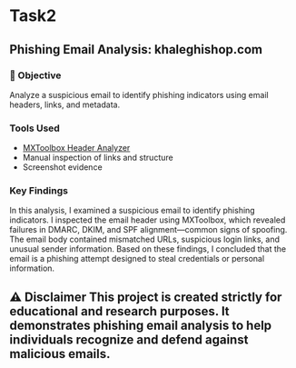 # Task2

## Phishing Email Analysis: khaleghishop.com

### 🎯 Objective
Analyze a suspicious email to identify phishing indicators using email headers, links, and metadata.


###  Tools Used
- [MXToolbox Header Analyzer](https://mxtoolbox.com/EmailHeaders.aspx)
- Manual inspection of links and structure
- Screenshot evidence

###  Key Findings
In this analysis, I examined a suspicious email to identify phishing indicators. I inspected the email header using MXToolbox, which revealed failures in DMARC, DKIM, and SPF alignment—common signs of spoofing. The email body contained mismatched URLs, suspicious login links, and unusual sender information. Based on these findings, I concluded that the email is a phishing attempt designed to steal credentials or personal information.

⚠️ Disclaimer
This project is created strictly for educational and research purposes. It demonstrates phishing email analysis to help individuals recognize and defend against malicious emails.
---

